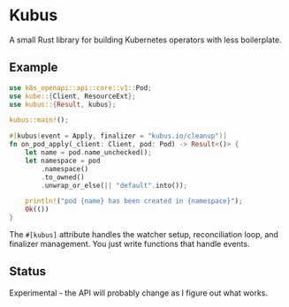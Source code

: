 # Kubus

A small Rust library for building Kubernetes operators with less boilerplate.

## Example

```rust
use k8s_openapi::api::core::v1::Pod;
use kube::{Client, ResourceExt};
use kubus::{Result, kubus};

kubus::main!();

#[kubus(event = Apply, finalizer = "kubus.io/cleanup")]
fn on_pod_apply(_client: Client, pod: Pod) -> Result<()> {
    let name = pod.name_unchecked();
    let namespace = pod
        .namespace()
        .to_owned()
        .unwrap_or_else(|| "default".into());

    println!("pod {name} has been created in {namespace}");
    Ok(())
}
```

The `#[kubus]` attribute handles the watcher setup, reconciliation loop, and finalizer management. You just write functions that handle events.

## Status

Experimental - the API will probably change as I figure out what works.
